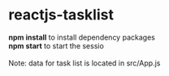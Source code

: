 # reactjs-tasklist

<b>npm install</b> to install dependency packages<br>
<b>npm start</b> to start the sessio<br>
<br>
Note: data for task list is located in src/App.js
